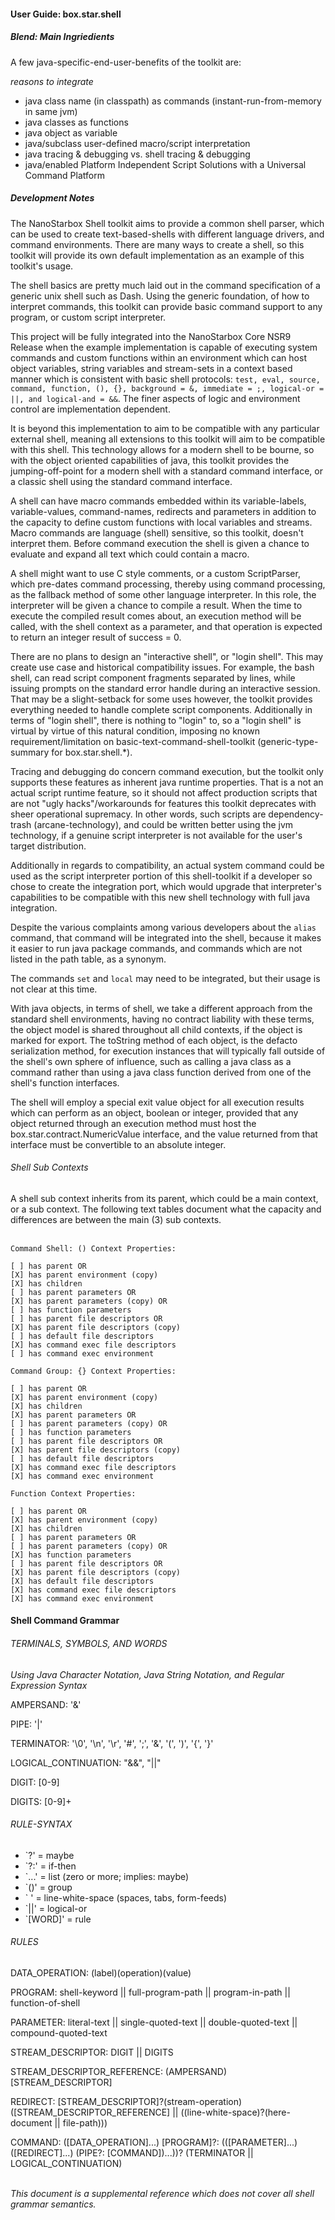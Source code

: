 #### User Guide: box.star.shell

##### Blend: Main Ingriedients
A few java-specific-end-user-benefits of the toolkit are:
<br><p><i>reasons to integrate</i></p>
- java class name (in classpath) as commands (instant-run-from-memory in same jvm)
- java classes as functions
- java object as variable
- java/subclass user-defined macro/script interpretation
- java tracing & debugging vs. shell tracing & debugging
- java/enabled Platform Independent Script Solutions with a Universal Command Platform

##### Development Notes

The NanoStarbox Shell toolkit aims to provide a common shell parser,
which can be used to create text-based-shells with different language
drivers, and command environments. There are many ways to create a
shell, so this toolkit will provide its own default implementation as
an example of this toolkit's usage.

The shell basics are pretty much laid out in the command specification
of a generic unix shell such as Dash. Using the generic foundation, of 
how to interpret commands, this toolkit can provide basic command support
to any program, or custom script interpreter.

This project will be fully integrated into the NanoStarbox Core NSR9
Release when the example implementation is capable of executing system
commands and custom functions within an environment which can host object
variables, string variables and stream-sets in a context based manner 
which is consistent with basic shell protocols: `test, eval, source, command, function, (),
{}, background = &, immediate = ;, logical-or = ||, and logical-and = &&`.
The finer aspects of logic and environment control are implementation
dependent.

It is beyond this implementation to aim to be compatible with any particular external
shell, meaning all extensions to this toolkit will aim to be compatible
with this shell. This technology allows for a modern shell to be bourne,
so with the object oriented capabilities of java, this toolkit provides
the jumping-off-point for a modern shell with a standard command
interface, or a classic shell using the standard command interface.

A shell can have macro commands embedded within its variable-labels,
variable-values, command-names, redirects and parameters in addition
to the capacity to define custom functions with local variables and
streams. Macro commands are language (shell) sensitive, so this toolkit, 
doesn't interpret them. Before command execution the shell is given a
chance to evaluate and expand all text which could contain a macro.

A shell might want to use C style comments, or a custom ScriptParser,
which pre-dates command processing, thereby using command processing,
as the fallback method of some other language interpreter. In this role,
the interpreter will be given a chance to compile a result. When the time
to execute the compiled result comes about, an execution method will be
called, with the shell context as a parameter, and that operation is
expected to return an integer result of success = 0.

There are no plans to design an "interactive shell", or "login shell".
This may create use case and historical compatibility issues. For example,
the bash shell, can read script component fragments separated by lines, 
while issuing prompts on the standard error handle during an interactive
session. That may be a slight-setback for some uses however, the toolkit
provides everything needed to handle complete script components. 
Additionally in terms of "login shell", there is nothing to "login" to,
so a "login shell" is virtual by virtue of this natural condition, 
imposing no known requirement/limitation on 
basic-text-command-shell-toolkit (generic-type-summary for box.star.shell.*).

Tracing and debugging do concern command execution, but the toolkit
only supports these features as inherent java runtime properties. That
is a not an actual script runtime feature, so it should not affect
production scripts that are not "ugly hacks"/workarounds for features
this toolkit deprecates with sheer operational supremacy. In other words,
such scripts are dependency-trash (arcane-technology), and could be 
written better using the jvm technology, if a genuine script interpreter
is not available for the user's target distribution.

Additionally in regards to compatibility, an actual system command could
be used as the script interpreter portion of this shell-toolkit if a
developer so chose to create the integration port, which would upgrade
that interpreter's capabilities to be compatible with this new shell
technology with full java integration.

Despite the various complaints among various developers about the `alias`
command, that command will be integrated into the shell, because it 
makes it easier to run java package commands, and commands which are
not listed in the path table, as a synonym.

The commands `set` and `local` may need to be integrated, but their usage
is not clear at this time.

With java objects, in terms of shell, we take a different approach from the
standard shell environments, having no contract liability with these
terms, the object model is shared throughout all child contexts, if
the object is marked for export. The toString method of each object,
is the defacto serialization method, for execution instances that will
typically fall outside of the shell's own sphere of influence, such as
calling a java class as a command rather than using a java class 
function derived from one of the shell's function interfaces.

The shell will employ a special exit value object for all execution 
results which can perform as an object, boolean or integer, provided 
that any object returned through an execution method must host 
the box.star.contract.NumericValue interface, and the value returned
from that interface must be convertible to an absolute integer.

###### Shell Sub Contexts

A shell sub context inherits from its parent, which could be a main context,
or a sub context. The following text tables document what the capacity
and differences are between the main (3) sub contexts.
<br><br>
```
Command Shell: () Context Properties:

[ ] has parent OR
[X] has parent environment (copy)
[X] has children
[ ] has parent parameters OR
[X] has parent parameters (copy) OR
[ ] has function parameters
[ ] has parent file descriptors OR
[X] has parent file descriptors (copy)
[ ] has default file descriptors
[X] has command exec file descriptors 
[ ] has command exec environment

```

```
Command Group: {} Context Properties:

[ ] has parent OR
[X] has parent environment (copy)
[X] has children
[X] has parent parameters OR
[ ] has parent parameters (copy) OR
[ ] has function parameters
[ ] has parent file descriptors OR
[X] has parent file descriptors (copy)
[ ] has default file descriptors
[X] has command exec file descriptors 
[X] has command exec environment

```

```
Function Context Properties:

[ ] has parent OR
[X] has parent environment (copy)
[X] has children
[ ] has parent parameters OR
[ ] has parent parameters (copy) OR
[X] has function parameters
[ ] has parent file descriptors OR
[X] has parent file descriptors (copy)
[X] has default file descriptors
[X] has command exec file descriptors 
[X] has command exec environment

```

#### Shell Command Grammar

###### TERMINALS, SYMBOLS, AND WORDS
<I>Using Java Character Notation, Java String Notation, and Regular Expression Syntax</I>

AMPERSAND: '&'

PIPE: '|'

TERMINATOR: '\0', '\n', '\r', '#', ';', '&', '(', ')', '{', '}'

LOGICAL_CONTINUATION: "&&", "||"

DIGIT: \[0-9]

DIGITS: \[0-9]+

###### RULE-SYNTAX
- `?' = maybe
- `?:' = if-then
- `...' = list (zero or more; implies: maybe)
- `()' = group
- ` ' = line-white-space (spaces, tabs, form-feeds)
- `||' = logical-or
- `\[WORD]' = rule

###### RULES
DATA_OPERATION: (label)(operation)(value)

PROGRAM: shell-keyword || full-program-path || program-in-path || function-of-shell

PARAMETER: literal-text || single-quoted-text || double-quoted-text || compound-quoted-text

STREAM_DESCRIPTOR: DIGIT || DIGITS

STREAM_DESCRIPTOR_REFERENCE: (AMPERSAND)\[STREAM_DESCRIPTOR]

REDIRECT: \[STREAM_DESCRIPTOR]?(stream-operation)(\[STREAM_DESCRIPTOR_REFERENCE] || ((line-white-space)?(here-document || file-path)))

COMMAND: (\[DATA_OPERATION]...) \[PROGRAM]?: ((\[PARAMETER]...) (\[REDIRECT]...) (PIPE?: [COMMAND])...))? (TERMINATOR || LOGICAL_CONTINUATION)

<br>
<i>This document is a supplemental reference which does not cover all shell grammar semantics.</i>